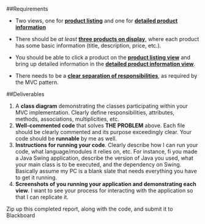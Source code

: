 ##Requirements
* Two views, one for <ins>**product listing**</ins> and one for <ins>**detailed product information**</ins>

* There should be *at least* <ins>**three products on display**</ins>, where each product has some basic information (title, description, price, etc.).

* You should be able to click a product on the <ins>**product listing view**</ins> and bring up detailed information in the <ins>**detailed product information view**</ins>.

* There needs to be a <ins>**clear separation of responsibilities**</ins>, as required by the MVC pattern.

##Deliverables
1. A **class diagram** demonstrating the classes participating within your MVC implementation. Clearly define responsibilities, attributes, methods, associations, multiplicities, etc.
2. **Well-commented code** that solves **THE PROBLEM** above. Each file should be clearly commented and its purpose exceedingly clear. Your code should be **runnable** by me as well.
3. **Instructions for running your code**. Clearly describe how I can run your code, what language/modules it relies on, etc. For instance, fi you made a Java Swing application, describe the version of Java you used, what your main class is to be executed, and the dependency on Swing. Basically assume my PC is a blank slate that needs everything you have to get it running.
4. **Screenshots of you running your application and demonstrating each view**. I want to see your process for interacting with the application so that I can replicate it.

Zip up this completed report, along with the code, and submit it to Blackboard